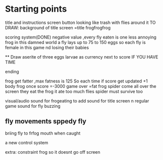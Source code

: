 # Starting points
title and instructions screen
button  looking like trash with flies around it
TO DRAW: background of title screen =title frogfrogfrog



scoring system(DONE)
negative value ,every fly eaten is one less annoying frog in this damned world
 a fly lays up to 75 to 150 eggs so each fly is female in this game nd losing their babies

** Draw aserite of three eggs larvae as currency next to score IF YOU HAVE TIME

 ending

 frog get fatter ,max fatness is 125
 So each time
 if  score get updated +1 body frog 
 once score =-3000 game over =fat frog
 spider come all over the screen they eat the frog it ate too much flies spider must survive too

 visual/audio
sound for frogeating to add
sound for title screen n regular game
sound for fly buzzing


 fly movements
 sppedy fly
--

 briing fly to frfog mouth when caught

 a new control system 

 extra:
 constraint frog so it doesnt go off screen 